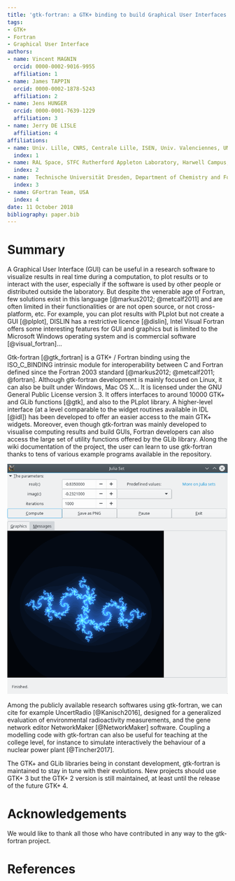 ```yaml
---
title: 'gtk-fortran: a GTK+ binding to build Graphical User Interfaces in Fortran'
tags:
- GTK+
- Fortran
- Graphical User Interface
authors:
- name: Vincent MAGNIN
  orcid: 0000-0002-9016-9955
  affiliation: 1
- name: James TAPPIN
  orcid: 0000-0002-1878-5243
  affiliation: 2
- name: Jens HUNGER
  orcid: 0000-0001-7639-1229
  affiliation: 3
- name: Jerry DE LISLE
  affiliation: 4
affiliations:
- name: Univ. Lille, CNRS, Centrale Lille, ISEN, Univ. Valenciennes, UMR 8520 - IEMN, F-59000 Lille, France
  index: 1
- name: RAL Space, STFC Rutherford Appleton Laboratory, Harwell Campus​, Didcot,Oxfordshire OX11 0QX, United Kingdom
  index: 2
- name:  Technische Universität Dresden, Department of Chemistry and Food Chemistry, Dresden, Germany
  index: 3
- name: GFortran Team, USA
  index: 4
date: 11 October 2018
bibliography: paper.bib
---
```


# Summary

A Graphical User Interface (GUI) can be useful in a research software to visualize results in real time during a computation, to plot results or to interact with the user, especially if the software is used by other people or distributed outside the laboratory. But despite the venerable age of Fortran, few solutions exist in this language [@markus2012; @metcalf2011] and are often limited in their functionalities or are not open source, or not cross-platform, etc. For example, you can plot results with PLplot but not create a GUI [@plplot],  DISLIN has a restrictive licence [@dislin], Intel Visual Fortran offers some interesting features for GUI and graphics but is limited to the Microsoft Windows operating system and is commercial software [@visual_fortran]...

Gtk-fortran [@gtk_fortran] is a GTK+ / Fortran binding using the ISO\_C\_BINDING intrinsic module for interoperability between C and Fortran defined since the Fortran 2003 standard [@markus2012; @metcalf2011; @fortran]. Although gtk-fortran development is mainly focused on Linux, it can also be built under Windows, Mac OS X... It is licensed under the GNU General Public License version 3. It offers interfaces to around 10000 GTK+ and GLib functions [@gtk], and also to the PLplot library.  A higher-level interface (at a level comparable to the widget routines available in IDL [@idl]) has been developed to offer an easier access to the main GTK+ widgets. Moreover, even though gtk-fortran was mainly developed to visualise computing results and build GUIs, Fortran developers can also access the large set of utility functions offered by the GLib library. Along the wiki documentation of the project, the user can learn to use gtk-fortran thanks to tens of various example programs available in the repository.

![A Fortran program using gtk-fortran to visualize Julia Sets.](paper.png)

Among the publicly available research softwares using gtk-fortran, we can cite for example UncertRadio [@Kanisch2016], designed for a generalized evaluation of environmental radioactivity measurements, and the gene network editor NetworkMaker [@NetworkMaker] software. Coupling a modelling code with gtk-fortran can also be useful for teaching at the college level, for instance to simulate interactively the behaviour of a nuclear power plant [@Tincher2017].

The GTK+ and GLib libraries being in constant development, gtk-fortran is maintained to stay in tune with their evolutions. New projects should use GTK+ 3 but the GTK+ 2 version is still maintained, at least until the release of the future GTK+ 4.

# Acknowledgements

We would like to thank all those who have contributed in any way to the gtk-fortran project.

# References

